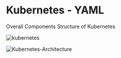 # Kubernetes - YAML
Overall Components Structure of Kubernetes

![kubernetes](https://github.com/SanchithaUdana/Kubernetes-Yaml/assets/109952575/b25ec696-5022-4477-9d96-c4a6d0cf8af3)

![Kubernetes-Architecture](https://github.com/SanchithaUdana/Kubernetes-Yaml/assets/109952575/24cf956e-692e-421a-ba7b-7f96cb1d632c)
